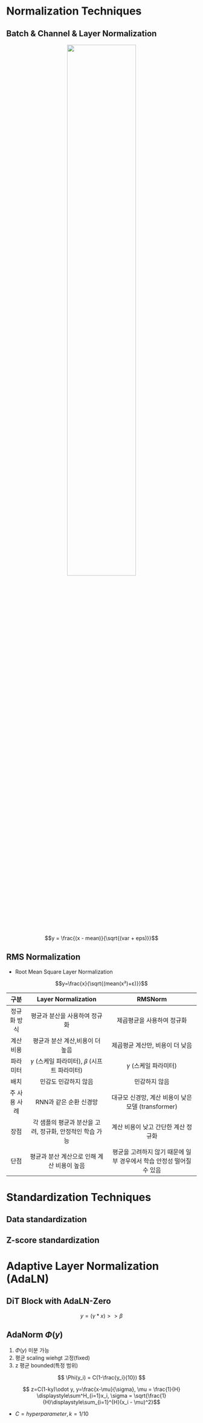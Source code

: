 # Normalization Techniques 

## Batch & Channel & Layer Normalization
<P align="center">
<img src="https://github.com/user-attachments/assets/cd06d0d0-44ab-4d6c-b1e3-9fdf046b4e83" width="60%" height="60%">
</P>

$$y = \frac{(x - mean)}{\sqrt{(var + eps)}}$$

## RMS Normalization
* Root Mean Square Layer Normalization

$$y=\frac{x}{\sqrt{(mean(x²)+ε)}}$$


|구분|Layer Normalization|RMSNorm|
|:---:|:---:|:---:|
|정규화 방식|	평균과 분산을 사용하여 정규화|	제곱평균을 사용하여 정규화|
|계산 비용|	평균과 분산 계산,비용이 더 높음|	제곱평균 계산만, 비용이 더 낮음|
|파라미터|	𝛾 (스케일 파라미터), 𝛽 (시프트 파라미터)|	𝛾 (스케일 파라미터)|
|배치| 민감도	민감하지 않음|	민감하지 않음|
|주 사용 사례|	RNN과 같은 순환 신경망	|대규모 신경망, 계산 비용이 낮은 모델 (transformer)|
|장점|	각 샘플의 평균과 분산을 고려, 정규화, 안정적인 학습 가능|	계산 비용이 낮고 간단한 계산 정규화|
|단점|	평균과 분산 계산으로 인해 계산 비용이 높음|	평균을 고려하지 않기 때문에 일부 경우에서 학습 안정성 떨어질 수 있음|

# Standardization Techniques


## Data standardization


## Z-score standardization


# Adaptive Layer Normalization (AdaLN)
## DiT Block with AdaLN-Zero 
$$ y = (\gamma * x) >> \beta $$

## AdaNorm $\Phi(y)$
1. $\Phi(y)$ 미분 가능
2. 평균 scaling wiehgt 고정(fixed)
3. z 평균 bounded(특정 범위)

$$ \Phi(y_i) = C(1-\frac{y_i}{10}) $$

$$ z=C(1-ky)\odot y, y=\frac{x-\mu}{\sigma}, \mu = \frac{1}{H} \displaystyle\sum^H_{i=1}x_i, \sigma = \sqrt{\frac{1}{H}\displaystyle\sum_{i=1}^{H}(x_i - \mu)^2}$$ 

* $C = hyper parameter, k = 1/10$
